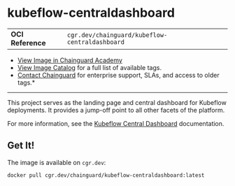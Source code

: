 <!--monopod:start-->
# kubeflow-centraldashboard
| | |
| - | - |
| **OCI Reference** | `cgr.dev/chainguard/kubeflow-centraldashboard` |


* [View Image in Chainguard Academy](https://edu.chainguard.dev/chainguard/chainguard-images/reference/kubeflow-centraldashboard/overview/)
* [View Image Catalog](https://console.enforce.dev/images/catalog) for a full list of available tags.
* [Contact Chainguard](https://www.chainguard.dev/chainguard-images) for enterprise support, SLAs, and access to older tags.*

---
<!--monopod:end-->

<!--overview:start-->
This project serves as the landing page and central dashboard for Kubeflow deployments. It provides a jump-off point to all other facets of the platform.

For more information, see the [Kubeflow Central Dashboard](https://www.kubeflow.org/docs/components/central-dash/) documentation.
<!--overview:end-->

<!--getting:start-->
## Get It!
The image is available on `cgr.dev`:

```
docker pull cgr.dev/chainguard/kubeflow-centraldashboard:latest
```
<!--getting:end-->

<!--body:start-->
<!--body:end-->
